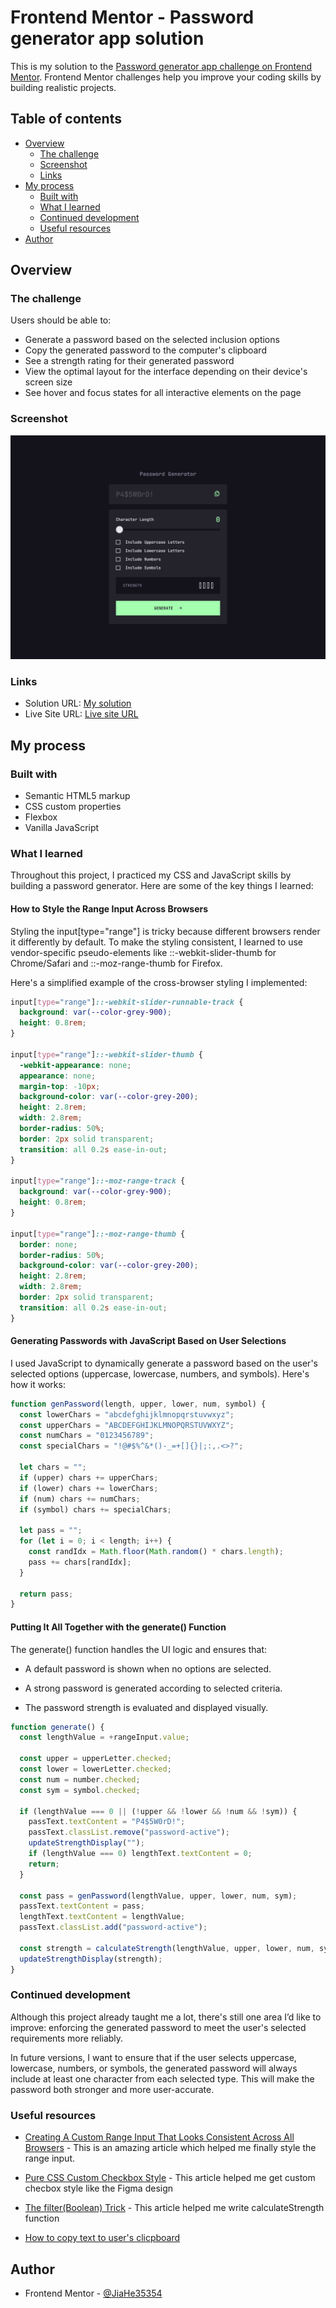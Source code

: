 # Frontend Mentor - Password generator app solution

This is my solution to the [Password generator app challenge on Frontend Mentor](https://www.frontendmentor.io/challenges/password-generator-app-Mr8CLycqjh). Frontend Mentor challenges help you improve your coding skills by building realistic projects.

## Table of contents

- [Overview](#overview)
  - [The challenge](#the-challenge)
  - [Screenshot](#screenshot)
  - [Links](#links)
- [My process](#my-process)
  - [Built with](#built-with)
  - [What I learned](#what-i-learned)
  - [Continued development](#continued-development)
  - [Useful resources](#useful-resources)
- [Author](#author)

## Overview

### The challenge

Users should be able to:

- Generate a password based on the selected inclusion options
- Copy the generated password to the computer's clipboard
- See a strength rating for their generated password
- View the optimal layout for the interface depending on their device's screen size
- See hover and focus states for all interactive elements on the page

### Screenshot

![Screenshot](./screenshot.png)

### Links

- Solution URL: [My solution]()
- Live Site URL: [Live site URL]()

## My process

### Built with

- Semantic HTML5 markup
- CSS custom properties
- Flexbox
- Vanilla JavaScript

### What I learned

Throughout this project, I practiced my CSS and JavaScript skills by building a password generator. Here are some of the key things I learned:

#### How to Style the Range Input Across Browsers

Styling the input[type="range"] is tricky because different browsers render it differently by default. To make the styling consistent, I learned to use vendor-specific pseudo-elements like ::-webkit-slider-thumb for Chrome/Safari and ::-moz-range-thumb for Firefox.

Here's a simplified example of the cross-browser styling I implemented:

```css
input[type="range"]::-webkit-slider-runnable-track {
  background: var(--color-grey-900);
  height: 0.8rem;
}

input[type="range"]::-webkit-slider-thumb {
  -webkit-appearance: none;
  appearance: none;
  margin-top: -10px;
  background-color: var(--color-grey-200);
  height: 2.8rem;
  width: 2.8rem;
  border-radius: 50%;
  border: 2px solid transparent;
  transition: all 0.2s ease-in-out;
}

input[type="range"]::-moz-range-track {
  background: var(--color-grey-900);
  height: 0.8rem;
}

input[type="range"]::-moz-range-thumb {
  border: none;
  border-radius: 50%;
  background-color: var(--color-grey-200);
  height: 2.8rem;
  width: 2.8rem;
  border: 2px solid transparent;
  transition: all 0.2s ease-in-out;
}
```

#### Generating Passwords with JavaScript Based on User Selections

I used JavaScript to dynamically generate a password based on the user's selected options (uppercase, lowercase, numbers, and symbols). Here's how it works:

```js
function genPassword(length, upper, lower, num, symbol) {
  const lowerChars = "abcdefghijklmnopqrstuvwxyz";
  const upperChars = "ABCDEFGHIJKLMNOPQRSTUVWXYZ";
  const numChars = "0123456789";
  const specialChars = "!@#$%^&*()-_=+[]{}|;:,.<>?";

  let chars = "";
  if (upper) chars += upperChars;
  if (lower) chars += lowerChars;
  if (num) chars += numChars;
  if (symbol) chars += specialChars;

  let pass = "";
  for (let i = 0; i < length; i++) {
    const randIdx = Math.floor(Math.random() * chars.length);
    pass += chars[randIdx];
  }

  return pass;
}
```

#### Putting It All Together with the generate() Function

The generate() function handles the UI logic and ensures that:

- A default password is shown when no options are selected.

- A strong password is generated according to selected criteria.

- The password strength is evaluated and displayed visually.

```js
function generate() {
  const lengthValue = +rangeInput.value;

  const upper = upperLetter.checked;
  const lower = lowerLetter.checked;
  const num = number.checked;
  const sym = symbol.checked;

  if (lengthValue === 0 || (!upper && !lower && !num && !sym)) {
    passText.textContent = "P4$5W0rD!";
    passText.classList.remove("password-active");
    updateStrengthDisplay("");
    if (lengthValue === 0) lengthText.textContent = 0;
    return;
  }

  const pass = genPassword(lengthValue, upper, lower, num, sym);
  passText.textContent = pass;
  lengthText.textContent = lengthValue;
  passText.classList.add("password-active");

  const strength = calculateStrength(lengthValue, upper, lower, num, sym);
  updateStrengthDisplay(strength);
}
```

### Continued development

Although this project already taught me a lot, there's still one area I’d like to improve:
enforcing the generated password to meet the user's selected requirements more reliably.

In future versions, I want to ensure that if the user selects uppercase, lowercase, numbers, or symbols, the generated password will always include at least one character from each selected type. This will make the password both stronger and more user-accurate.

### Useful resources

- [Creating A Custom Range Input That Looks Consistent Across All Browsers](https://www.smashingmagazine.com/2021/12/create-custom-range-input-consistent-browsers/) - This is an amazing article which helped me finally style the range input.

- [Pure CSS Custom Checkbox Style](https://moderncss.dev/pure-css-custom-checkbox-style/) - This article helped me get custom checbox style like the Figma design

- [The filter(Boolean) Trick](https://michaeluloth.com/javascript-filter-boolean/) - This article helped me write calculateStrength function

- [How to copy text to user's clicpboard](https://web.dev/patterns/clipboard/copy-text)

## Author

- Frontend Mentor - [@JiaHe35354](https://www.frontendmentor.io/profile/JiaHe35354)

